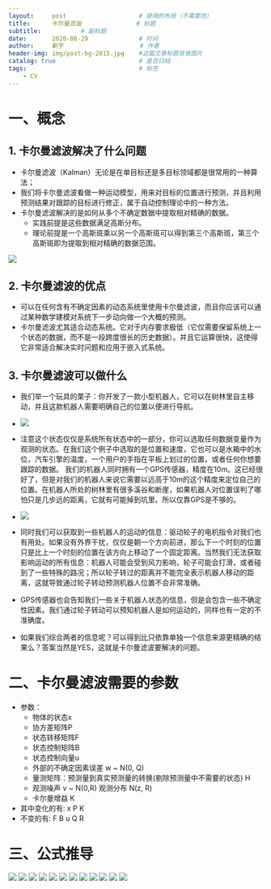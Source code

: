 ```yaml
---
layout:     post                    # 使用的布局（不需要改）
title:      卡尔曼滤波			    # 标题 
subtitle:   	    # 副标题
date:       2020-08-29              # 时间
author:     新宇                     # 作者
header-img: img/post-bg-2015.jpg    #这篇文章标题背景图片
catalog: true                       # 是否归档
tags:                               # 标签
    - CV
---
```

# 一、概念
## 1. 卡尔曼滤波解决了什么问题
- 卡尔曼滤波（Kalman）无论是在单目标还是多目标领域都是很常用的一种算法；
- 我们将卡尔曼滤波看做一种运动模型，用来对目标的位置进行预测，并且利用预测结果对跟踪的目标进行修正，属于自动控制理论中的一种方法。
- 卡尔曼滤波解决的是如何从多个不确定数据中提取相对精确的数据。
	- 实践前提是这些数据满足高斯分布。
	- 理论前提是一个高斯斑乘以另一个高斯斑可以得到第三个高斯斑，第三个高斯斑即为提取到相对精确的数据范围。

![](https://tva1.sinaimg.cn/large/008i3skNly1gq0x5bz09oj30pv09ediw.jpg)

## 2. 卡尔曼滤波的优点
- 可以在任何含有不确定因素的动态系统里使用卡尔曼滤波，而且你应该可以通过某种数学建模对系统下一步动向做一个大概的预测。
- 卡尔曼滤波尤其适合动态系统。它对于内存要求极低（它仅需要保留系统上一个状态的数据，而不是一段跨度很长的历史数据）。并且它运算很快，这使得它非常适合解决实时问题和应用于嵌入式系统。

## 3. 卡尔曼滤波可以做什么 
- 我们举一个玩具的栗子：你开发了一款小型机器人，它可以在树林里自主移动，并且这款机器人需要明确自己的位置以便进行导航。
- ![](https://tva1.sinaimg.cn/large/008i3skNly1gq10k4hrafj30ih07ct99.jpg)

- 注意这个状态仅仅是系统所有状态中的一部分，你可以选取任何数据变量作为观测的状态。在我们这个例子中选取的是位置和速度，它也可以是水箱中的水位，汽车引擎的温度，一个用户的手指在平板上划过的位置，或者任何你想要跟踪的数据。	我们的机器人同时拥有一个GPS传感器，精度在10m。这已经很好了，但是对我们的机器人来说它需要以远高于10m的这个精度来定位自己的位置。在机器人所处的树林里有很多溪谷和断崖，如果机器人对位置误判了哪怕只是几步远的距离，它就有可能掉到坑里。所以仅靠GPS是不够的。
- ![](https://tva1.sinaimg.cn/large/008i3skNly1gq10qepyn5j30hy08e3z0.jpg)

- 同时我们可以获取到一些机器人的运动的信息：驱动轮子的电机指令对我们也有用处。如果没有外界干扰，仅仅是朝一个方向前进，那么下一个时刻的位置只是比上一个时刻的位置在该方向上移动了一个固定距离。当然我们无法获取影响运动的所有信息：机器人可能会受到风力影响，轮子可能会打滑，或者碰到了一些特殊的路况；所以轮子转过的距离并不能完全表示机器人移动的距离，这就导致通过轮子转动预测机器人位置不会非常准确。	
- GPS传感器也会告知我们一些关于机器人状态的信息，但是会包含一些不确定性因素。我们通过轮子转动可以预知机器人是如何运动的，同样也有一定的不准确度。
- 如果我们综合两者的信息呢？可以得到比只依靠单独一个信息来源更精确的结果么？答案当然是YES，这就是卡尔曼滤波要解决的问题。


# 二、卡尔曼滤波需要的参数
- 参数：
	- 物体的状态x
	- 协方差矩阵P
	- 状态转移矩阵F
	- 状态控制矩阵B
	- 状态控制向量u
	- 外部的不确定因素误差 w ~ N(0, Q)
	- 量测矩阵：预测量到真实预测量的转换(剔除预测量中不需要的状态) H
	- 观测噪声 v ~ N(0,R​) 观测分布 N(z, R)
	- 卡尔曼增益 K 
- 其中变化的有: x P K 
- 不变的有: F B u Q R 



# 三、公式推导
![](https://tva1.sinaimg.cn/large/008i3skNly1gq10vbqjyxj30lm05k0te.jpg)
![](https://tva1.sinaimg.cn/large/008i3skNly1gq10vsc3csj315k0h0diw.jpg)
![](https://tva1.sinaimg.cn/large/008i3skNly1gq10w0v4aoj30jg06dt96.jpg)
![](https://tva1.sinaimg.cn/large/008i3skNly1gq10wagn7tj30m70e0405.jpg)
![](https://tva1.sinaimg.cn/large/008i3skNly1gq10wkff4sj30m70b8gn2.jpg)
![](https://tva1.sinaimg.cn/large/008i3skNly1gq10wus6kej30ma0pdtdv.jpg)
![](https://tva1.sinaimg.cn/large/008i3skNly1gq10x7hv26j30ma02wdg6.jpg)
![](https://tva1.sinaimg.cn/large/008i3skNly1gq10xisbkrj314b0ikjxr.jpg)
![](https://tva1.sinaimg.cn/large/008i3skNly1gq10xqxrsaj30m30f2775.jpg)
![](https://tva1.sinaimg.cn/large/008i3skNly1gq10y7hev0j31560ggjxk.jpg)
![](https://tva1.sinaimg.cn/large/008i3skNly1gq10yl42o2j30m10oy782.jpg)
![](https://tva1.sinaimg.cn/large/008i3skNly1gq10ytllnsj30lo0i0q59.jpg)




